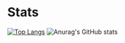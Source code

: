 # Stats
[![Top Langs](https://github-readme-stats.vercel.app/api/top-langs/?username=morpheus636&layout=compact&theme=transparent)](https://github.com/anuraghazra/github-readme-stats) 
![Anurag's GitHub stats](https://github-readme-stats.vercel.app/api?username=morpheus636&show_icons=true&theme=transparent)
